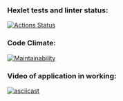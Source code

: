 ### Hexlet tests and linter status:
[![Actions Status](https://github.com/nosopirochka/java-project-71/actions/workflows/hexlet-check.yml/badge.svg)](https://github.com/nosopirochka/java-project-71/actions)
### Code Climate:
[![Maintainability](https://api.codeclimate.com/v1/badges/a8c383d735d155acb10a/maintainability)](https://codeclimate.com/github/nosopirochka/java-project-71/maintainability)
### Video of application in working:
[![asciicast](https://asciinema.org/a/pVP2A0kqnzek9WcOhlhNvnRxd.svg)](https://asciinema.org/a/pVP2A0kqnzek9WcOhlhNvnRxd)
